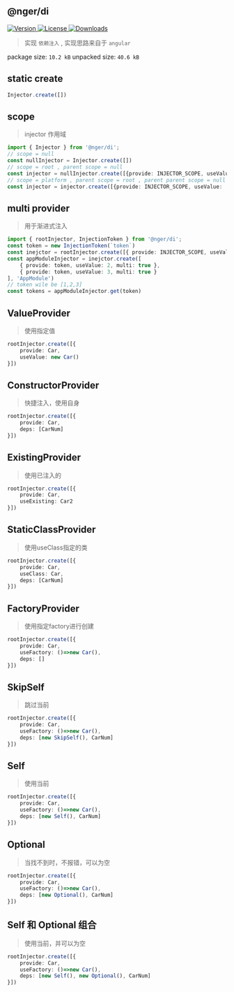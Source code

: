 ## @nger/di

<p>
    <a href="https://www.npmjs.com/package/@nger/cli">
        <img src="https://img.shields.io/npm/v/@nger/cli.svg" alt="Version">
    </a>
    <a href="https://www.npmjs.com/package/@nger/cli">
        <img src="https://img.shields.io/npm/l/@nger/cli.svg" alt="License">
    </a>
    <a href="https://npmcharts.com/compare/@nger/cli?minimal=true">
        <img src="https://img.shields.io/npm/dm/@nger/cli.svg" alt="Downloads">
    </a>
</p>

> 实现 `依赖注入` , 实现思路来自于 `angular`

package size:  `10.2 kB`
unpacked size: `40.6 kB`

## static create
```ts
Injector.create([])
```

## scope
> injector 作用域
```ts
import { Injector } from '@nger/di';
// scope = null
const nullInjector = Injector.create([])
// scope = root , parent scope = null
const injector = nullInjector.create([{provide: INJECTOR_SCOPE, useValue: 'root'}])
// scope = platform , parent scope = root , parent parent scope = null
const injector = injector.create([{provide: INJECTOR_SCOPE, useValue: 'platform'}])
```

## multi provider
> 用于渐进式注入

```ts
import { rootInjector, InjectionToken } from '@nger/di';
const token = new InjectionToken(`token`)
const inejctor = rootInjector.create([{ provide: INJECTOR_SCOPE, useValue: 'platform' }, { provide: token, useValue: 1, multi: true }])
const appModuleInjector = inejctor.create([
    { provide: token, useValue: 2, multi: true }, 
    { provide: token, useValue: 3, multi: true }
], 'AppModule')
// token wile be [1,2,3]
const tokens = appModuleInjector.get(token)
```

## ValueProvider
> 使用指定值

```ts
rootInjector.create([{
    provide: Car,
    useValue: new Car()
}])
```

## ConstructorProvider
> 快捷注入，使用自身

```ts
rootInjector.create([{
    provide: Car,
    deps: [CarNum]
}])
```

## ExistingProvider
> 使用已注入的
```ts
rootInjector.create([{
    provide: Car,
    useExisting: Car2
}])
```

## StaticClassProvider
> 使用useClass指定的类
```ts
rootInjector.create([{
    provide: Car,
    useClass: Car,
    deps: [CarNum]
}])
```

## FactoryProvider
> 使用指定factory进行创建

```ts
rootInjector.create([{
    provide: Car,
    useFactory: ()=>new Car(),
    deps: []
}])
```

## SkipSelf
> 跳过当前

```ts
rootInjector.create([{
    provide: Car,
    useFactory: ()=>new Car(),
    deps: [new SkipSelf(), CarNum]
}])
```
## Self
> 使用当前

```ts
rootInjector.create([{
    provide: Car,
    useFactory: ()=>new Car(),
    deps: [new Self(), CarNum]
}])
```

## Optional
> 当找不到时，不报错，可以为空

```ts
rootInjector.create([{
    provide: Car,
    useFactory: ()=>new Car(),
    deps: [new Optional(), CarNum]
}])
```

## Self 和 Optional 组合
> 使用当前，并可以为空
```ts
rootInjector.create([{
    provide: Car,
    useFactory: ()=>new Car(),
    deps: [new Self(), new Optional(), CarNum]
}])
```